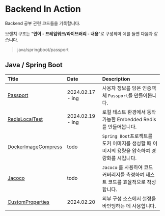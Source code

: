 # Backend In Action

Backend 공부 관련 코드들을 기록합니다.

브랜치 구조는 "**언어 - 프레임워크/라이브러리 - 내용**"로 구성되며 예를 들면 다음과 같습니다.

> java/springboot/passport

## Java / Spring Boot

| Title                                                                                                     | Date             | Description                                               |
|:----------------------------------------------------------------------------------------------------------|:-----------------|:----------------------------------------------------------|
| [Passport](https://github.com/KIMSEI1124/backend_in_action/tree/java/springboot/passport)                 | 2024.02.17 - ing | 사용자 정보를 담은 인증객체 `Passport`를 만들어봅니다.                       |
| [RedisLocalTest]()                                                                                        | 2024.02.19 - ing | 로컬 테스트 환경에서 동작 가능한 Embedded Redis 를 만들어봅니다.               |
| [DockerImageCompress]()                                                                                   | todo             | `Spring Boot`프로젝트를 도커 이미지를 생성할 때 이미지의 용량을 압축하여 경량화를 시킵니다. |
| [Jacoco]()                                                                                                | todo             | `Jacoco` 를 사용하여 코드 커버리지를 측정하여 테스트 코드를 효율적으로 작성합니다.        |
| [CustomProperties](https://github.com/KIMSEI1124/backend_in_action/tree/java/springboot/customproperties) | 2024.02.20       | 외부 구성 소스에서 설정을 바인딩하는 데 사용합니다.                             |
